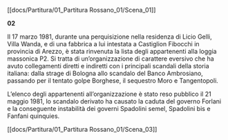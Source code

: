 [[docs/Partitura/01_Partitura Rossano_01/Scena_01]]

**02**

Il 17 marzo 1981, durante una perquisizione nella residenza di Licio Gelli, Villa Wanda, e di una fabbrica a lui intestata a Castiglion Fibocchi in provincia di Arezzo, è stata rinvenuta la lista degli appartenenti alla loggia massonica P2. Si tratta di un’organizzazione di carattere eversivo che ha avuto collegamenti diretti e indiretti con i principali scandali della storia italiana: dalla strage di Bologna allo scandalo del Banco Ambrosiano, passando per il tentato golpe Borghese, il sequestro Moro e Tangentopoli.

L’elenco degli appartenenti all’organizzazione è stato reso pubblico il 21 maggio 1981, lo scandalo derivato ha causato la caduta del governo Forlani e la conseguente instabilità dei governi Spadolini semel, Spadolini bis e Fanfani quinquies.

[[docs/Partitura/01_Partitura Rossano_01/Scena_03]]